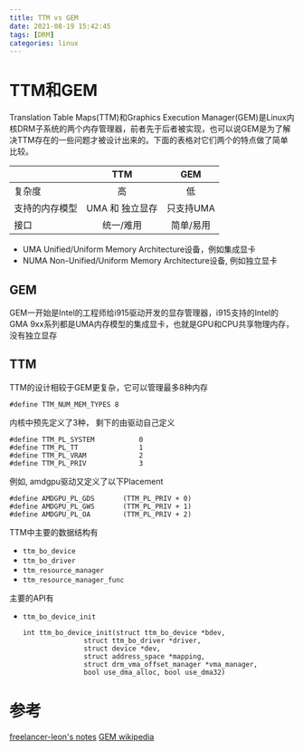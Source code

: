 ```yaml
---
title: TTM vs GEM
date: 2021-08-19 15:42:45
tags: [DRM]
categories: linux
---
```


# TTM和GEM

Translation Table Maps(TTM)和Graphics Execution Manager(GEM)是Linux内核DRM子系统的两个内存管理器，前者先于后者被实现，也可以说GEM是为了解决TTM存在的一些问题才被设计出来的。下面的表格对它们两个的特点做了简单比较。

<!--more-->

|                   | TTM             | GEM              |
|:------------------|:---------------:|:----------------:|
| 复杂度            | 高              | 低               |
| 支持的内存模型    | UMA 和 独立显存 | 只支持UMA        |
| 接口              | 统一/难用       | 简单/易用        |

- UMA Unified/Uniform Memory Architecture设备，例如集成显卡
- NUMA Non-Unified/Uniform Memory Architecture设备, 例如独立显卡

## GEM

GEM一开始是Intel的工程师给i915驱动开发的显存管理器，i915支持的Intel的GMA 9xx系列都是UMA内存模型的集成显卡，也就是GPU和CPU共享物理内存，没有独立显存

## TTM

TTM的设计相较于GEM更复杂，它可以管理最多8种内存

```
#define TTM_NUM_MEM_TYPES 8
```

内核中预先定义了3种， 剩下的由驱动自己定义

```
#define TTM_PL_SYSTEM           0
#define TTM_PL_TT               1
#define TTM_PL_VRAM             2
#define TTM_PL_PRIV             3
```

例如, amdgpu驱动又定义了以下Placement

```
#define AMDGPU_PL_GDS		(TTM_PL_PRIV + 0)
#define AMDGPU_PL_GWS		(TTM_PL_PRIV + 1)
#define AMDGPU_PL_OA		(TTM_PL_PRIV + 2)
```

TTM中主要的数据结构有

- `ttm_bo_device`
- `ttm_bo_driver`
- `ttm_resource_manager`
- `ttm_resource_manager_func`

主要的API有

- `ttm_bo_device_init`

    ```
    int ttm_bo_device_init(struct ttm_bo_device *bdev,
                   struct ttm_bo_driver *driver,
                   struct device *dev,
                   struct address_space *mapping,
                   struct drm_vma_offset_manager *vma_manager,
                   bool use_dma_alloc, bool use_dma32)
    ```


# 参考
[freelancer-leon's notes](https://github.com/freelancer-leon/notes/blob/master/kernel/graphic/Linux-Graphic.md)
[GEM wikipedia](https://en.wikipedia.org/wiki/Direct_Rendering_Manager#Graphics_Execution_Manager)
